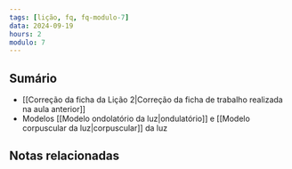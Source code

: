 ```yaml
---
tags: [lição, fq, fq-modulo-7]
data: 2024-09-19
hours: 2
modulo: 7
---
```


## Sumário
- [[Correção da ficha da Lição 2|Correção da ficha de trabalho realizada na aula anterior]]
- Modelos [[Modelo ondolatório da luz|ondulatório]] e [[Modelo corpuscular da luz|corpuscular]] da luz
## Notas relacionadas